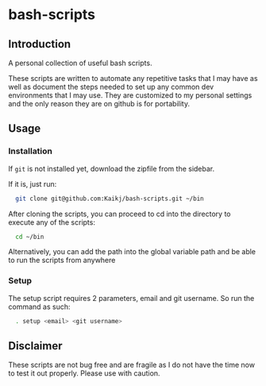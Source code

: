 bash-scripts
============

## Introduction

A personal collection of useful bash scripts.

These scripts are written to automate any repetitive tasks that I may have as well as document the steps needed to set up any common dev environments that I may use. They are customized to my personal settings and the only reason they are on github is for portability.

## Usage

### Installation

If `git` is not installed yet, download the zipfile from the sidebar.

If it is, just run:

```bash
  git clone git@github.com:Kaikj/bash-scripts.git ~/bin
```
  
After cloning the scripts, you can proceed to cd into the directory to execute any of the scripts:

```bash
  cd ~/bin
```

Alternatively, you can add the path into the global variable path and be able to run the scripts from anywhere

### Setup

The setup script requires 2 parameters, email and git username. So run the command as such:

```bash
  . setup <email> <git username>
```

## Disclaimer
These scripts are not bug free and are fragile as I do not have the time now to test it out properly. Please use with caution.
